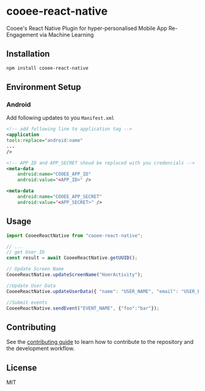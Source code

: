 # cooee-react-native

Cooee's React Native Plugin for hyper-personalised Mobile App Re-Engagement via Machine Learning

## Installation

```sh
npm install cooee-react-native
```

## Environment Setup
### Android
Add following updates to you `Manifest.xml`

```xml
<!-- add following line to application tag -->
<application 
tools:replace="android:name"
...
/>

<!-- APP_ID and APP_SECRET shoud be replaced with you credencials -->
<meta-data
    android:name="COOEE_APP_ID"
    android:value="<APP_ID>" />

<meta-data
    android:name="COOEE_APP_SECRET"
    android:value="<APP_SECRET>" />
```

## Usage

```js
import CooeeReactNative from "cooee-react-native";

// ...
// get User ID
const result = await CooeeReactNative.getUUID();

// Update Screen Name
CooeeReactNative.updateScreenName("HomrActivity");

//Update User Data
CooeeReactNative.updateUserData({ "name": "USER_NAME", "email": "USER_EMAIL", "mobile": "USER_MOBILE_NO" });

//Submit events
CooeeReactNative.sendEvent("EVENT_NAME", {"foo":"bar"});
```

## Contributing

See the [contributing guide](CONTRIBUTING.md) to learn how to contribute to the repository and the development workflow.

## License

MIT

